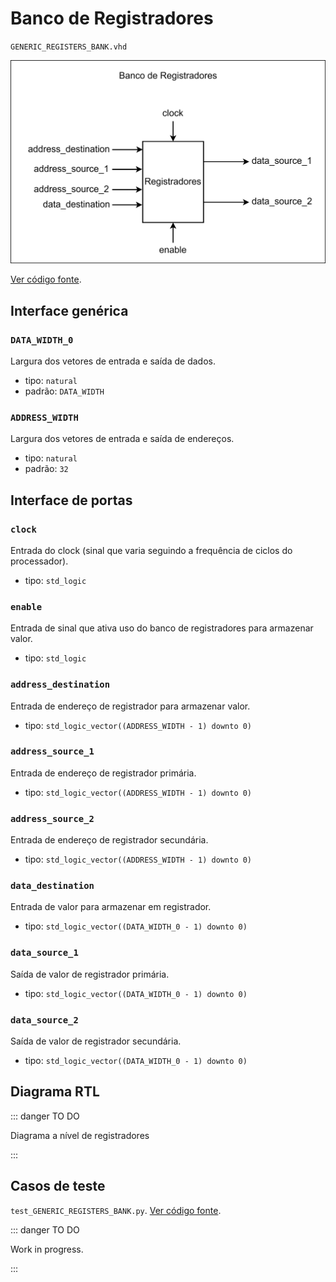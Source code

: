 # Banco de Registradores

`GENERIC_REGISTERS_BANK.vhd`

![Diagrama de portas do banco de registradores](../../public/images/referencia/componentes/generic_registers_bank.drawio.svg)

[Ver código fonte](https://github.com/pfeinsper/24a-CTI-RISCV/blob/main/src/GENERIC_REGISTERS_BANK.vhd).

## Interface genérica

### `DATA_WIDTH_0`

Largura dos vetores de entrada e saída de dados.

- tipo: `natural`
- padrão: `DATA_WIDTH`

### `ADDRESS_WIDTH`

Largura dos vetores de entrada e saída de endereços.

- tipo: `natural`
- padrão: `32`

## Interface de portas

### `clock`

Entrada do clock (sinal que varia seguindo a frequência de ciclos do processador).

- tipo: `std_logic`

### `enable`

Entrada de sinal que ativa uso do banco de registradores para armazenar valor.

- tipo: `std_logic`

### `address_destination`

Entrada de endereço de registrador para armazenar valor.

- tipo: `std_logic_vector((ADDRESS_WIDTH - 1) downto 0)`

### `address_source_1`

Entrada de endereço de registrador primária.

- tipo: `std_logic_vector((ADDRESS_WIDTH - 1) downto 0)`

### `address_source_2`

Entrada de endereço de registrador secundária.

- tipo: `std_logic_vector((ADDRESS_WIDTH - 1) downto 0)`

### `data_destination`

Entrada de valor para armazenar em registrador.

- tipo: `std_logic_vector((DATA_WIDTH_0 - 1) downto 0)`

### `data_source_1`

Saída de valor de registrador primária.

- tipo: `std_logic_vector((DATA_WIDTH_0 - 1) downto 0)`

### `data_source_2`

Saída de valor de registrador secundária.

- tipo: `std_logic_vector((DATA_WIDTH_0 - 1) downto 0)`

## Diagrama RTL

::: danger TO DO

Diagrama a nível de registradores

:::

## Casos de teste

`test_GENERIC_REGISTERS_BANK.py`.
[Ver código fonte](https://github.com/pfeinsper/24a-CTI-RISCV/blob/main/test/test_GENERIC_REGISTERS_BANK.py).

::: danger TO DO

Work in progress.

:::
